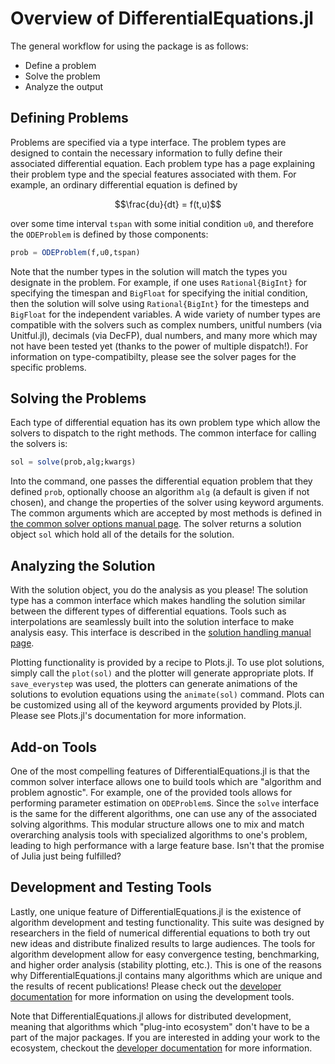 # Overview of DifferentialEquations.jl

The general workflow for using the package is as follows:

* Define a problem
* Solve the problem
* Analyze the output

## Defining Problems

Problems are specified via a type interface. The problem types are designed to
contain the necessary information to fully define their associated differential
equation. Each problem type has a page explaining their problem type and the special
features associated with them. For example, an ordinary differential equation is defined by

```math
\frac{du}{dt} = f(t,u)
```

over some time interval `tspan` with some initial condition `u0`, and therefore
the `ODEProblem` is defined by those components:

```julia
prob = ODEProblem(f,u0,tspan)
```

Note that the number types in the solution will match the types you designate
in the problem. For example, if one uses `Rational{BigInt}` for specifying the
timespan and `BigFloat` for specifying the initial condition, then the solution
will solve using `Rational{BigInt}` for the timesteps and `BigFloat` for the
independent variables. A wide variety of number types are compatible with the
solvers such as complex numbers, unitful numbers (via Unitful.jl),
decimals (via DecFP), dual numbers, and many more which may not have been tested
yet (thanks to the power of multiple dispatch!). For information on type-compatibilty,
please see the solver pages for the specific problems.

## Solving the Problems

Each type of differential equation has its own problem type which allow the solvers
to dispatch to the right methods. The common interface for calling the solvers is:

```julia
sol = solve(prob,alg;kwargs)
```

Into the command, one passes the differential equation problem that they defined
`prob`, optionally choose an algorithm `alg` (a default is given if not
chosen), and change the properties of the solver using keyword arguments. The common
arguments which are accepted by most methods is defined in [the common solver options manual page](common_solver_opts.html).
The solver returns a solution object `sol` which hold all of the details for the solution.

## Analyzing the Solution

With the solution object, you do the analysis as you please! The solution type
has a common interface which makes handling the solution similar between the
different types of differential equations. Tools such as interpolations
are seamlessly built into the solution interface to make analysis easy. This
interface is described in the [solution handling manual page](solution.html).

Plotting functionality is provided by a recipe to Plots.jl. To
use plot solutions, simply call the `plot(sol)` and the plotter will generate
appropriate plots. If `save_everystep` was used, the plotters can
generate animations of the solutions to evolution equations using the `animate(sol)`
command. Plots can be customized using all of the keyword arguments
provided by Plots.jl. Please see Plots.jl's documentation for more information.

## Add-on Tools

One of the most compelling features of DifferentialEquations.jl is that the
common solver interface allows one to build tools which are "algorithm and
problem agnostic". For example, one of the provided tools allows for performing
parameter estimation on `ODEProblem`s. Since the `solve` interface is the
same for the different algorithms, one can use any of the associated solving algorithms.
This modular structure allows one to mix and match overarching analysis tools
with specialized algorithms to one's problem, leading to high performance
with a large feature base. Isn't that the promise of Julia just being
fulfilled?

## Development and Testing Tools

Lastly, one unique feature of DifferentialEquations.jl is the existence of algorithm
development and testing functionality. This suite was designed by researchers in
the field of numerical differential equations to both try out new ideas and distribute
finalized results to large audiences. The tools for algorithm development allow for
easy convergence testing, benchmarking, and higher order analysis (stability plotting,
etc.). This is one of the reasons why DifferentialEquations.jl contains many algorithms
which are unique and the results of recent publications! Please check out the
[developer documentation](https://juliadiffeq.github.io/DiffEqDevDocs.jl/latest/)
for more information on using the development tools.

Note that DifferentialEquations.jl allows for distributed development, meaning that
algorithms which "plug-into ecosystem" don't have to be a part of the major packages.
If you are interested in adding your work to the ecosystem, checkout the [developer documentation](https://juliadiffeq.github.io/DiffEqDevDocs.jl/latest/index.html)
for more information.
